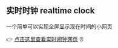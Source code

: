 ## 实时时钟 realtime clock


一个简单可以实现全屏显示现在时间的小网页


👉 [点击这里查看实时闹钟网页](https://nowhereman-in-galaxy.github.io/realtime-clock/) ⏰
